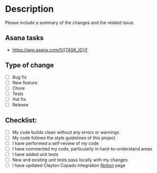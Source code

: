 # Description

Please include a summary of the changes and the related issue.

## Asana tasks
- https://app.asana.com/0/[TASK_ID]/f

## Type of change

- [ ] Bug fix 
- [ ] New feature
- [ ] Chore
- [ ] Tests
- [ ] Hot fix
- [ ] Release

## Checklist:

- [ ] My code builds clean without any errors or warnings
- [ ] My code follows the style guidelines of this project
- [ ] I have performed a self-review of my code
- [ ] I have commented my code, particularly in hard-to-understand areas
- [ ] I have added unit tests
- [ ] New and existing unit tests pass locally with my changes
- [ ] I have updated Clayton Copado Integration [Notion](https://www.notion.so/getclayton/Copado-Integration-bcf295ae4f5d4f68921e0dbb173fd191) page
